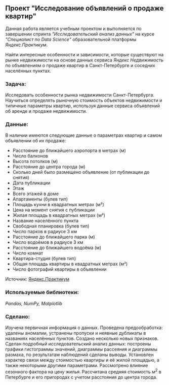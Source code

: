 ## Проект "Исследование объявлений о продаже квартир"
Данная работа является учебным проектом и выполняется по завершении спринта _"Исследовательский анализ данных"_ на курсе _"Специалист по Data Science"_ образовательной платформы _Яндекс.Практикум_.    

Найти интересные особенности и зависимости, которые существуют на рынке недвижимости на основе данных сервиса _Яндекс Недвижимость_ по объявлениям о продаже квартир в Санкт-Петербурге и соседних населённых пунктах.

### Задача:
Исследовать особенности рынка недвижимости Санкт-Петербурга. Научиться определять рыночную стоимость объектов недвижимости и типичные параметры квартир, используя данные сервиса объявлений об аренде и продаже недвижимости.
### Данные:
В наличии имеются следующие данные о параметрах квартир и самом объявлении об их продаже:
- Расстояние до ближайшего аэропорта в метрах (м)
- Число балконов
- Высота потолков (м)
- Расстояние до центра города (м)
- Сколько дней было размещено объявление (от публикации до снятия)
- Дата публикации
- Этаж
- Всего этажей в доме
- Апартаменты (булев тип)
- Площадь кухни в квадратных метрах (м²)
- Цена на момент снятия с публикации
- Жилая площадь в квадратных метрах (м²)
- Название населённого пункта
- Свободная планировка (булев тип)
- Число парков в радиусе 3 км
- Расстояние до ближайшего парка (м)
- Число водоёмов в радиусе 3 км
- Расстояние до ближайшего водоёма (м)
- Число комнат
- Квартира-студия (булев тип)
- Общая площадь квартиры в квадратных метрах (м²)
- Число фотографий квартиры в объявлении

Источник: [Яндекс.Практикум](https://practicum.yandex.ru/data-scientist/)
### Используемые библиотеки:
*Pandas, NumPy, Matplotlib*
### Сделано:
Изучена первичная информация о данных. Проведена предообработка: удалены аномалии, устранены пропуски и неявные дубликаты в названиях населённых пунктов. Создано несколько новых признаков. Сделан подробный исследовательский анализ данных: построены графики гистограммы значений, диаграммы рассеяния и диаграммы размаха, по результатам наблюдений сделаны выводы. Установлен характер связи между стоимостью квартиры и её жилой площадью, а также некоторыми другими параметрами. Рассмотрено влияние сезонного фактора на цену жилья. Рассчитана средняя стоимость $м^2$ в Петербурге и его пригородах с учетом расстояния до центра города.
